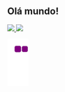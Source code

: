 ## Olá mundo!
<div align="left">
   <a href="https://github.com/Joaovitron999">
  <img height="150em" src="https://github-readme-stats.vercel.app/api?username=Joaovitron999&show_icons=true&theme=dracula&include_all_commits=true&count_private=true"/>
  <img height="150em" src="https://github-readme-stats.vercel.app/api/top-langs/?username=Joaovitron999&layout=compact&langs_count=7&theme=dracula"/>
</div>
  
![snake gif](https://github.com/Joaovitron999/Joaovitron999/blob/output/github-contribution-grid-snake.gif)
   

